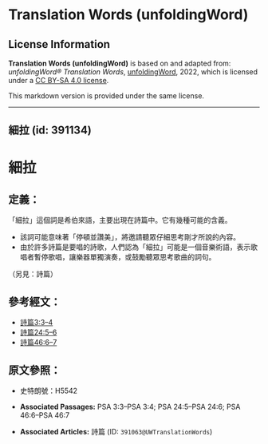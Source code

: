 # Translation Words (unfoldingWord)

## License Information

**Translation Words (unfoldingWord)** is based on and adapted from: _unfoldingWord® Translation Words_, [unfoldingWord](https://unfoldingword.org/utw), 2022, which is licensed under a [CC BY-SA 4.0 license](https://creativecommons.org/licenses/by-sa/4.0/legalcode.en).

This markdown version is provided under the same license.



--------------------------------

## 細拉 (id: 391134)

細拉
==

定義：
---

「細拉」這個詞是希伯來語，主要出現在詩篇中。它有幾種可能的含義。

* 該詞可能意味著「停頓並讚美」，將邀請聽眾仔細思考剛才所說的內容。
* 由於許多詩篇是要唱的詩歌，人們認為「細拉」可能是一個音樂術語，表示歌唱者暫停歌唱，讓樂器單獨演奏，或鼓勵聽眾思考歌曲的詞句。

（另見：詩篇）

參考經文：
-----

* [詩篇3:3–4](https://ref.ly/Ps3:3-Ps3:4)
* [詩篇24:5–6](https://ref.ly/Ps24:5-Ps24:6)
* [詩篇46:6–7](https://ref.ly/Ps46:6-Ps46:7)

原文參照：
-----

* 史特朗號：H5542

* **Associated Passages:** PSA 3:3–PSA 3:4; PSA 24:5–PSA 24:6; PSA 46:6–PSA 46:7
* **Associated Articles:** 詩篇 (ID: `391063@UWTranslationWords`)

